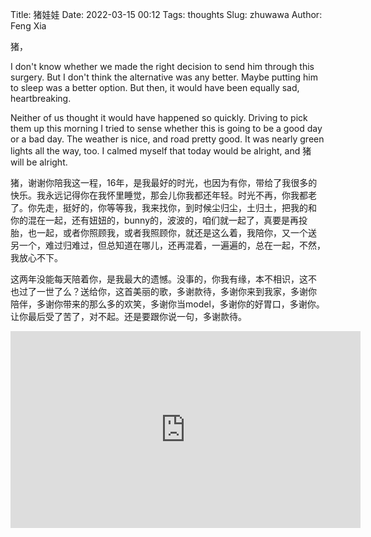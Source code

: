 Title: 猪娃娃
Date: 2022-03-15 00:12
Tags: thoughts
Slug: zhuwawa
Author: Feng Xia

猪，

I don't know whether we made the right decision to send him through
this surgery. But I don't think the alternative was any better. Maybe
putting him to sleep was a better option. But then, it would have been
equally sad, heartbreaking.

Neither of us thought it would have happened so quickly. Driving to
pick them up this morning I tried to sense whether this is going to be
a good day or a bad day. The weather is nice, and road pretty
good. It was nearly green lights all the way, too. I calmed myself
that today would be alright, and 猪 will be alright.

猪，谢谢你陪我这一程，16年，是我最好的时光，也因为有你，带给了我很多的
快乐。我永远记得你在我怀里睡觉，那会儿你我都还年轻。时光不再，你我都老
了。你先走，挺好的，你等等我，我来找你，到时候尘归尘，土归土，把我的和
你的混在一起，还有妞妞的，bunny的，波波的，咱们就一起了，真要是再投
胎，也一起，或者你照顾我，或者我照顾你，就还是这么着，我陪你，又一个送
另一个，难过归难过，但总知道在哪儿，还再混着，一遍遍的，总在一起，不然，
我放心不下。

这两年没能每天陪着你，是我最大的遗憾。没事的，你我有缘，本不相识，这不
也过了一世了么？送给你，这首美丽的歌，多谢款待，多谢你来到我家，多谢你
陪伴，多谢你带来的那么多的欢笑，多谢你当model，多谢你的好胃口，多谢你。
让你最后受了苦了，对不起。还是要跟你说一句，多谢款待。

<iframe width="560" height="315"
src="https://www.youtube.com/embed/VXOv0qqADx0?controls=0"
title="YouTube video player" frameborder="0" allow="accelerometer;
autoplay; clipboard-write; encrypted-media; gyroscope;
picture-in-picture" allowfullscreen></iframe>
